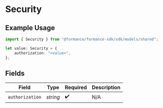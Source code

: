 # Security

## Example Usage

```typescript
import { Security } from "@formance/formance-sdk/sdk/models/shared";

let value: Security = {
    authorization: "<value>",
};
```

## Fields

| Field              | Type               | Required           | Description        |
| ------------------ | ------------------ | ------------------ | ------------------ |
| `authorization`    | *string*           | :heavy_check_mark: | N/A                |
